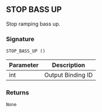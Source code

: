 ## STOP BASS UP

Stop ramping bass up.


### Signature

`STOP_BASS_UP ()`


| Parameter | Description |
| --- | --- |
| int | Output Binding ID |


### Returns

`None`
